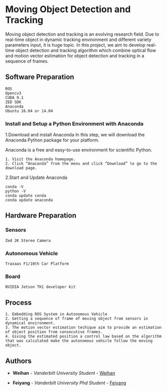 # Moving Object Detection and Tracking
Moving object detection and tracking is an evolving research field. Due to real-time object in dynamic tracking environment and different variety parameters input, it is huge topic. In this project, we aim to develop real-time object detection and tracking algorithm which combine optical flow and motion vector estimation for object detection and tracking in a sequence of frames.
## Software Preparation
```
ROS 
Opencv3 
CUDA 9.1 
ZED SDK 
Anaconda 
Ubuntu 16.04 or 14.04
```
### Install and Setup a Python Environment with Anaconda

1.Download and install Anaconda
In this step, we will download the Anaconda Python package for your platform.

Anaconda is a free and easy-to-use environment for scientific Python.


```
1. Visit the Anaconda homepage.
2. Click “Anaconda” from the menu and click “Download” to go to the download page.
```

2.Start and Update Anaconda

```
conda -V
python -V
conda update conda
conda update anaconda
```

## Hardware Preparation
### Sensors
```
Zed 2K Stereo Camera
```
### Autonomous Vehicle
```
Traxaas F1/10th Car Platform
```
### Board
```
NVIDIA Jetson TK1 developer kit
```
## Process
```
1. Embedding ROS System in Autonomous Vehicle
2. Getting a sequence of frame of moving object from sensors in dynamical environment.
3. The motion vector estimation techique aim to provide an estimation of object position from consecutive frames.
4. Giving the estimated position a control law based on the algorithm that was calculated make the autonomous vehicle follow the moving object.
```
## Authors

* **Weihan** - *Vanderbilt University Student* - [Weihan](https://github.com/wwtx9)

* **Feiyang** - *Vanderbilt University Phd Student* - [Feiyang](https://github.com/feiyangsb)

